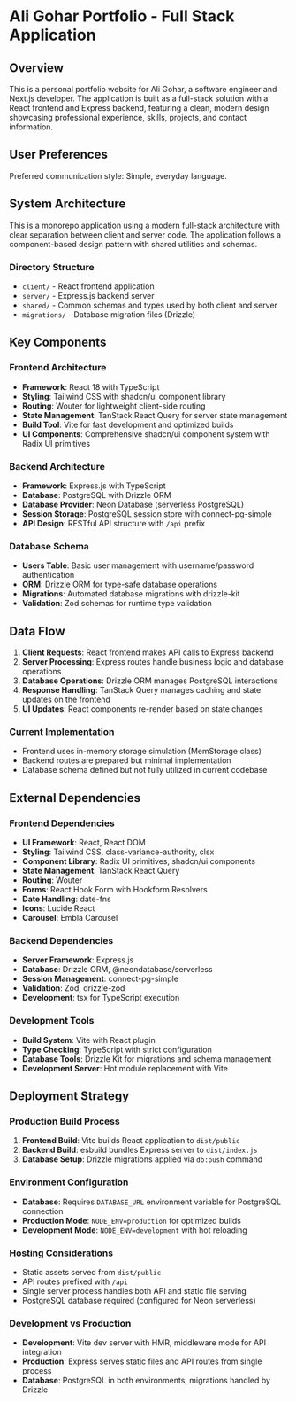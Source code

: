 # Ali Gohar Portfolio - Full Stack Application

## Overview

This is a personal portfolio website for Ali Gohar, a software engineer and Next.js developer. The application is built as a full-stack solution with a React frontend and Express backend, featuring a clean, modern design showcasing professional experience, skills, projects, and contact information.

## User Preferences

Preferred communication style: Simple, everyday language.

## System Architecture

This is a monorepo application using a modern full-stack architecture with clear separation between client and server code. The application follows a component-based design pattern with shared utilities and schemas.

### Directory Structure
- `client/` - React frontend application
- `server/` - Express.js backend server
- `shared/` - Common schemas and types used by both client and server
- `migrations/` - Database migration files (Drizzle)

## Key Components

### Frontend Architecture
- **Framework**: React 18 with TypeScript
- **Styling**: Tailwind CSS with shadcn/ui component library
- **Routing**: Wouter for lightweight client-side routing
- **State Management**: TanStack React Query for server state management
- **Build Tool**: Vite for fast development and optimized builds
- **UI Components**: Comprehensive shadcn/ui component system with Radix UI primitives

### Backend Architecture
- **Framework**: Express.js with TypeScript
- **Database**: PostgreSQL with Drizzle ORM
- **Database Provider**: Neon Database (serverless PostgreSQL)
- **Session Storage**: PostgreSQL session store with connect-pg-simple
- **API Design**: RESTful API structure with `/api` prefix

### Database Schema
- **Users Table**: Basic user management with username/password authentication
- **ORM**: Drizzle ORM for type-safe database operations
- **Migrations**: Automated database migrations with drizzle-kit
- **Validation**: Zod schemas for runtime type validation

## Data Flow

1. **Client Requests**: React frontend makes API calls to Express backend
2. **Server Processing**: Express routes handle business logic and database operations
3. **Database Operations**: Drizzle ORM manages PostgreSQL interactions
4. **Response Handling**: TanStack Query manages caching and state updates on the frontend
5. **UI Updates**: React components re-render based on state changes

### Current Implementation
- Frontend uses in-memory storage simulation (MemStorage class)
- Backend routes are prepared but minimal implementation
- Database schema defined but not fully utilized in current codebase

## External Dependencies

### Frontend Dependencies
- **UI Framework**: React, React DOM
- **Styling**: Tailwind CSS, class-variance-authority, clsx
- **Component Library**: Radix UI primitives, shadcn/ui components
- **State Management**: TanStack React Query
- **Routing**: Wouter
- **Forms**: React Hook Form with Hookform Resolvers
- **Date Handling**: date-fns
- **Icons**: Lucide React
- **Carousel**: Embla Carousel

### Backend Dependencies
- **Server Framework**: Express.js
- **Database**: Drizzle ORM, @neondatabase/serverless
- **Session Management**: connect-pg-simple
- **Validation**: Zod, drizzle-zod
- **Development**: tsx for TypeScript execution

### Development Tools
- **Build System**: Vite with React plugin
- **Type Checking**: TypeScript with strict configuration
- **Database Tools**: Drizzle Kit for migrations and schema management
- **Development Server**: Hot module replacement with Vite

## Deployment Strategy

### Production Build Process
1. **Frontend Build**: Vite builds React application to `dist/public`
2. **Backend Build**: esbuild bundles Express server to `dist/index.js`
3. **Database Setup**: Drizzle migrations applied via `db:push` command

### Environment Configuration
- **Database**: Requires `DATABASE_URL` environment variable for PostgreSQL connection
- **Production Mode**: `NODE_ENV=production` for optimized builds
- **Development Mode**: `NODE_ENV=development` with hot reloading

### Hosting Considerations
- Static assets served from `dist/public`
- API routes prefixed with `/api`
- Single server process handles both API and static file serving
- PostgreSQL database required (configured for Neon serverless)

### Development vs Production
- **Development**: Vite dev server with HMR, middleware mode for API integration
- **Production**: Express serves static files and API routes from single process
- **Database**: PostgreSQL in both environments, migrations handled by Drizzle